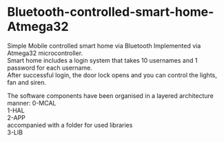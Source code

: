# Bluetooth-controlled-smart-home-Atmega32
Simple Mobile controlled smart home via Bluetooth Implemented via Atmega32 microcontroller.  
Smart home includes a login system that takes 10 usernames and 1 password for each username.  
After successful login, the door lock opens and you can control the lights, fan and siren.  

The software components have been organised in a layered architecture manner:
0-MCAL  
1-HAL  
2-APP  
accompanied with a folder for used libraries    
3-LIB  
